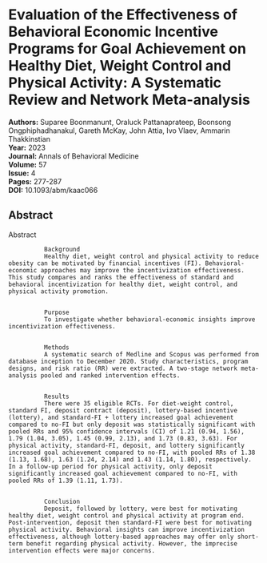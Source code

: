 # Evaluation of the Effectiveness of Behavioral Economic Incentive Programs for Goal Achievement on Healthy Diet, Weight Control and Physical Activity: A Systematic Review and Network Meta-analysis

**Authors:** Suparee Boonmanunt, Oraluck Pattanaprateep, Boonsong Ongphiphadhanakul, Gareth McKay, John Attia, Ivo Vlaev, Ammarin Thakkinstian  
**Year:** 2023  
**Journal:** Annals of Behavioral Medicine  
**Volume:** 57  
**Issue:** 4  
**Pages:** 277-287  
**DOI:** 10.1093/abm/kaac066  

## Abstract
Abstract
            
              Background
              Healthy diet, weight control and physical activity to reduce obesity can be motivated by financial incentives (FI). Behavioral-economic approaches may improve the incentivization effectiveness. This study compares and ranks the effectiveness of standard and behavioral incentivization for healthy diet, weight control, and physical activity promotion.
            
            
              Purpose
              To investigate whether behavioral-economic insights improve incentivization effectiveness.
            
            
              Methods
              A systematic search of Medline and Scopus was performed from database inception to December 2020. Study characteristics, program designs, and risk ratio (RR) were extracted. A two-stage network meta-analysis pooled and ranked intervention effects.
            
            
              Results
              There were 35 eligible RCTs. For diet-weight control, standard FI, deposit contract (deposit), lottery-based incentive (lottery), and standard-FI + lottery increased goal achievement compared to no-FI but only deposit was statistically significant with pooled RRs and 95% confidence intervals (CI) of 1.21 (0.94, 1.56), 1.79 (1.04, 3.05), 1.45 (0.99, 2.13), and 1.73 (0.83, 3.63). For physical activity, standard-FI, deposit, and lottery significantly increased goal achievement compared to no-FI, with pooled RRs of 1.38 (1.13, 1.68), 1.63 (1.24, 2.14) and 1.43 (1.14, 1.80), respectively. In a follow-up period for physical activity, only deposit significantly increased goal achievement compared to no-FI, with pooled RRs of 1.39 (1.11, 1.73).
            
            
              Conclusion
              Deposit, followed by lottery, were best for motivating healthy diet, weight control and physical activity at program end. Post-intervention, deposit then standard-FI were best for motivating physical activity. Behavioral insights can improve incentivization effectiveness, although lottery-based approaches may offer only short-term benefit regarding physical activity. However, the imprecise intervention effects were major concerns.


